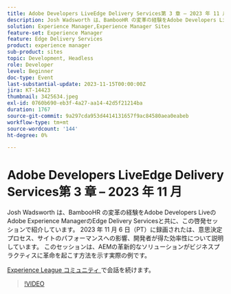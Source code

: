```yaml
---
title: Adobe Developers LiveEdge Delivery Services第 3 章 – 2023 年 11 月
description: Josh Wadsworth は、BambooHR の変革の経験をAdobe Developers LiveのAdobe Experience ManagerのEdge Delivery Servicesと共に、この啓発セッションで紹介しています。 2023 年 11 月 6 日（PT）に録画されたは、意思決定プロセス、サイトのパフォーマンスへの影響、開発者が得た効率性について説明しています。 このセッションは、AEMの革新的なソリューションがビジネスプラクティスに革命を起こす方法を示す実際の例です。
solution: Experience Manager,Experience Manager Sites
feature-set: Experience Manager
feature: Edge Delivery Services
product: experience manager
sub-product: sites
topic: Development, Headless
role: Developer
level: Beginner
doc-type: Event
last-substantial-update: 2023-11-15T00:00:00Z
jira: KT-14423
thumbnail: 3425634.jpeg
exl-id: 0760b690-eb3f-4a27-aa14-42d5f21214ba
duration: 1767
source-git-commit: 9a297cda953d4414131657f9ac84580aea0eabeb
workflow-type: tm+mt
source-wordcount: '144'
ht-degree: 0%

---
```


# Adobe Developers LiveEdge Delivery Services第 3 章 – 2023 年 11 月

Josh Wadsworth は、BambooHR の変革の経験をAdobe Developers LiveのAdobe Experience ManagerのEdge Delivery Servicesと共に、この啓発セッションで紹介しています。 2023 年 11 月 6 日（PT）に録画されたは、意思決定プロセス、サイトのパフォーマンスへの影響、開発者が得た効率性について説明しています。 このセッションは、AEMの革新的なソリューションがビジネスプラクティスに革命を起こす方法を示す実際の例です。

[Experience League コミュニティ ](https://adobe.ly/3rD9rMV) で会話を続けます。

>[!VIDEO](https://video.tv.adobe.com/v/3425634/?learn=on)
